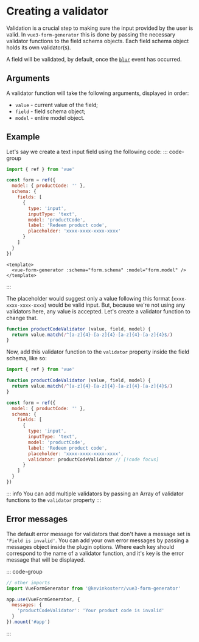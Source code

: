 # Creating a validator
Validation is a crucial step to making sure the input provided by the user is valid. In `vue3-form-generator` this is
done by passing the necessary validator functions to the field schema objects. Each field schema object holds its own
validator(s).

A field will be validated, by default, once the [`blur`](https://developer.mozilla.org/en-US/docs/Web/API/Element/blur_event) event has occurred.

<script setup>
import ValidatorExample from '/components/ValidatorExample.vue'
</script>

## Arguments
A validator function will take the following arguments, displayed in order:
- `value` - current value of the field;
- `field` - field schema object;
- `model` - entire model object.

## Example
Let's say we create a text input field using the following code:
::: code-group 
```javascript [script setup]
import { ref } from 'vue'

const form = ref({
  model: { productCode: '' },
  schema: {
    fields: [
      {
        type: 'input',
        inputType: 'text',
        model: 'productCode',
        label: 'Redeem product code',
        placeholder: 'xxxx-xxxx-xxxx-xxxx'
      }
    ]
  }
})
```
```vue [template]
<template>
  <vue-form-generator :schema="form.schema" :model="form.model" />
</template>
```
:::
<ValidatorExample />

The placeholder would suggest only a value following this format (`xxxx-xxxx-xxxx-xxxx`) would be valid input. But,
because we're not using any validators here, any value is accepted. Let's create a validator function to change that.

```javascript
function productCodeValidator (value, field, model) {
  return value.match(/^[a-z]{4}-[a-z]{4}-[a-z]{4}-[a-z]{4}$/)
}
```
Now, add this validator function to the `validator` property inside the field schema, like so:

```javascript
import { ref } from 'vue'

function productCodeValidator (value, field, model) {
  return value.match(/^[a-z]{4}-[a-z]{4}-[a-z]{4}-[a-z]{4}$/)
}

const form = ref({
  model: { productCode: '' },
  schema: {
    fields: [
      {
        type: 'input',
        inputType: 'text',
        model: 'productCode',
        label: 'Redeem product code',
        placeholder: 'xxxx-xxxx-xxxx-xxxx',
        validator: productCodeValidator // [!code focus]
      }
    ]
  }
})
```

::: info
You can add multiple validators by passing an Array of validator functions to the `validator` property
:::

<ValidatorExample include-validator />


## Error messages
The default error message for validators that don't have a message set is `'Field is invalid'`. You can add your own
error messages by passing a messages object inside the plugin options. Where each key should correspond to the name of 
a validator function, and it's key is the error message that will be displayed.

::: code-group
```javascript [main.js]
// other imports
import VueFormGenerator from '@kevinkosterr/vue3-form-generator'

app.use(VueFormGenerator, { 
  messages: {
    'productCodeValidator': 'Your product code is invalid'
  }
}).mount('#app')
```
:::

